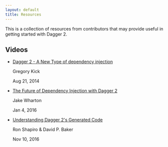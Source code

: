 ```yaml
---
layout: default
title: Resources
---
```


This is a collection of resources from contributors that may provide
useful in getting started with Dagger 2.

## Videos

*   [Dagger 2 - A New Type of dependency
    injection](https://www.youtube.com/watch?v=oK_XtfXPkqw)

    Gregory Kick

    Aug 21, 2014

*   [The Future of Dependency Injection with Dagger
    2](https://www.youtube.com/watch?v=plK0zyRLIP8)

    Jake Wharton

    Jan 4, 2016

*   [Understanding Dagger 2's Generated
    Code](https://www.youtube.com/watch?v=wCvXe2LsN5o)

    Ron Shapiro & David P. Baker

    Nov 10, 2016
